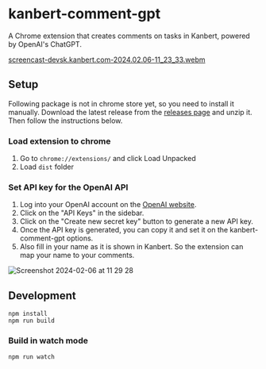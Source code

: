 # kanbert-comment-gpt

A Chrome extension that creates comments on tasks in Kanbert, powered by OpenAI's ChatGPT.

[screencast-devsk.kanbert.com-2024.02.06-11_23_33.webm](https://github.com/devskio/kanbert-comment-gpt/assets/138782632/ffe43f6a-27a9-4381-ac3e-472e0fd458c8)

## Setup

Following package is not in chrome store yet, so you need to install it manually.
Download the latest release from the [releases page](https://github.com/devskio/kanbert-comment-gpt/releases) and unzip it. Then follow the instructions below.

### Load extension to chrome

1. Go to `chrome://extensions/` and click Load Unpacked
2. Load `dist` folder

### Set API key for the OpenAI API

1. Log into your OpenAI account on the [OpenAI website](https://platform.openai.com/).
2. Click on the "API Keys" in the sidebar.
3. Click on the "Create new secret key" button to generate a new API key.
4. Once the API key is generated, you can copy it and set it on the kanbert-comment-gpt options.
5. Also fill in your name as it is shown in Kanbert. So the extension can map your name to your comments.

![Screenshot 2024-02-06 at 11 29 28](https://github.com/devskio/kanbert-comment-gpt/assets/138782632/2e2dd8eb-788d-422b-8f4e-5771062eb256)

## Development

```
npm install
npm run build
```

### Build in watch mode

```
npm run watch
```
